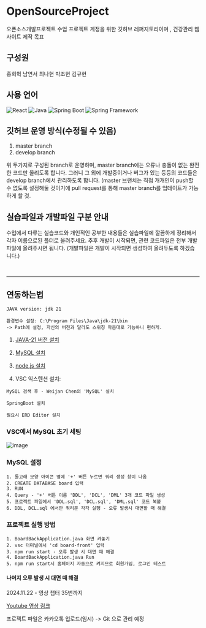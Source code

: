 # OpenSourceProject
오픈소스개발프로젝트 수업 프로젝트 계정을 위한 깃허브 레퍼지토리이며 , 건강관리 웹사이트 제작 목표

## 구성원
홍희혁
남연서 
최나현
박조현
김규현

## 사용 언어
![React](https://img.shields.io/badge/-React-20232A?logo=react&logoColor=61DAFB&style=flat) ![Java](https://img.shields.io/badge/-Java-orange?logo=java&logoColor=white&style=flat) ![Spring Boot](https://img.shields.io/badge/-Spring%20Boot-6DB33F?logo=spring-boot&logoColor=white&style=flat) ![Spring Framework](https://img.shields.io/badge/-Spring-6DB33F?logo=spring&logoColor=white&style=flat)

## 깃허브 운영 방식(수정될 수 있음)
1. master branch
2. develop branch

위 두가지로 구성된 branch로 운영하며, master branch에는 오류나 충돌이 없는 완전한 코드만 올리도록 합니다.
그러니 그 외에 개발중이거나 버그가 있는 등등의 코드들은 develop branch에서 관리하도록 합니다.
(master 브랜치는 직접 개개인이 push할 수 없도록 설정해둘 것이기에 pull request를 통해 master branch를 업데이트가 가능하게 할 것.

## 실습파일과 개발파일 구분 안내
수업에서 다루는 실습코드와 개인적인 공부한 내용들은 실습파일에 깔끔하게 정리해서 각자 이름으로된 폴더로 올려주세요.
추후 개발이 시작되면, 관련 코드파일은 전부 개발 파일에 올려주시면 됩니다.
(개발파일은 개발이 시작되면 생성하여 올려두도록 하겠습니다.)

<br/>

***

## 연동하는법

```
JAVA version: jdk 21

환경변수 설정: C:\Program Files\Java\jdk-21\bin
-> Path에 설정, 자신의 버전과 달라도 스위칭 마음대로 가능하니 편하게.
```

1. [JAVA-21 버전 설치](https://www.oracle.com/java/technologies/javase/jdk21-archive-downloads.html)

2. [MySQL 설치](https://dev.mysql.com/downloads/installer/)

3. [node.js 설치](https://nodejs.org/en)

4. VSC 익스텐션 설치:
```
MySQL 검색 후 - Weijan Chen의 'MySQL' 설치

SpringBoot 설치

필요시 ERD Editor 설치
```

### VSC에서 MySQL 초기 세팅

![image](https://github.com/user-attachments/assets/839530de-9a3b-43fd-8a10-436a60314729)

### MySQL 설정

```
1. 돌고래 모양 아이콘 옆에 '+' 버튼 누르면 쿼리 생성 창이 나옴
2. CREATE DATABASE board 입력
3. RUN
4. Query - '+' 버튼 이름 'DDL', 'DCL', 'DML' 3개 코드 파일 생성
5. 프로젝트 파일에서 'DDL.sql', 'DCL.sql', 'DML.sql' 코드 복붙
6. DDL, DCL.sql 에서만 쿼리문 각각 실행 - 오류 발생시 대면할 때 해결
```

### 프로젝트 실행 방법

```
1. BoardBackApplication.java 화면 켜놓기
2. vsc 터미널에서 'cd board-front' 입력
3. npm run start - 오류 발생 시 대면 때 해결
4. BoardBackApplication.java Run
5. npm run start시 홈페이지 자동으로 켜지므로 회원가입, 로그인 테스트
```

#### 나머지 오류 발생 시 대면 때 해결

2024.11.22 - 영상 챕터 35번까지

[Youtube 영상 링크](https://www.youtube.com/watch?v=NTZgPYlassE&list=PLbq5jHjpmq7q-Td2jOXtpf7SD5c53RqXh)

프로젝트 파일은 카카오톡 업로드(임시) -> Git 으로 관리 예정


